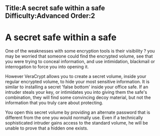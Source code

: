 Title:A secret safe within a safe
Difficulty:Advanced
Order:2
---
# A secret safe within a safe

One of the weaknesses with some encryption tools is their visibility ? you may be worried that someone could find the encrypted volume, see that you were trying to conceal information, and use intimidation, blackmail or interrogation to force you into opening it.

However VeraCrypt allows you to create a secret volume, inside your regular encrypted volume, to hide your most sensitive information. It is similar to installing a secret 'false bottom' inside your office safe. If an intruder steals your key, or intimidates you into giving them the safe's combination, they will find some convincing decoy material, but not the information that you truly care about protecting.

You open this secret volume by providing an alternate password that is different from the one you would normally use. Even if a technically sophisticated intruder gains access to the standard volume, he will be unable to prove that a hidden one exists.